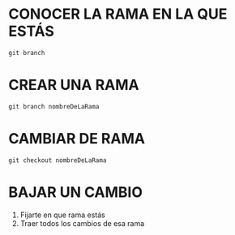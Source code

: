 
# CONOCER LA RAMA EN LA QUE ESTÁS

` git branch `

# CREAR UNA RAMA

`git branch nombreDeLaRama`

# CAMBIAR DE RAMA

`git checkout nombreDeLaRama`

# BAJAR UN CAMBIO

1. Fijarte en que rama estás
2. Traer todos los cambios de esa rama 